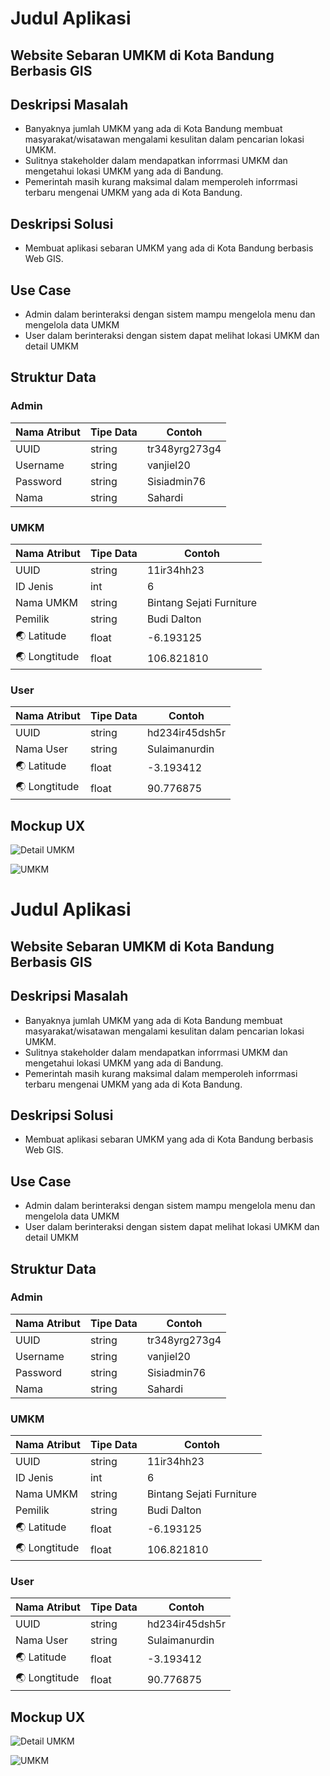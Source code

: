 # Judul Aplikasi
## Website Sebaran UMKM di Kota Bandung Berbasis GIS
## Deskripsi Masalah
- Banyaknya jumlah UMKM yang ada di Kota Bandung membuat masyarakat/wisatawan mengalami kesulitan dalam pencarian lokasi UMKM.
- Sulitnya stakeholder dalam mendapatkan inforrmasi UMKM dan mengetahui lokasi UMKM yang ada di Bandung.
- Pemerintah masih kurang maksimal dalam memperoleh inforrmasi terbaru mengenai UMKM yang ada di Kota Bandung.

## Deskripsi Solusi
- Membuat aplikasi sebaran UMKM yang ada di Kota Bandung berbasis Web GIS.

## Use Case
- Admin dalam berinteraksi dengan sistem mampu mengelola menu dan mengelola data UMKM
- User dalam berinteraksi dengan sistem dapat melihat lokasi UMKM dan detail UMKM

## Struktur Data
### Admin
Nama Atribut | Tipe Data | Contoh
---|---|---
UUID | string | tr348yrg273g4
Username | string | vanjiel20
Password | string | Sisiadmin76
Nama | string | Sahardi

### UMKM
Nama Atribut | Tipe Data | Contoh
---|---|---
UUID | string | 11ir34hh23
ID Jenis | int | 6
Nama UMKM | string | Bintang Sejati Furniture
Pemilik | string | Budi Dalton
🌏 Latitude | float | -6.193125
🌏 Longtitude | float | 106.821810

### User
Nama Atribut | Tipe Data | Contoh
---|---|---
UUID | string | hd234ir45dsh5r
Nama User | string | Sulaimanurdin 
🌏 Latitude | float | -3.193412
🌏 Longtitude | float | 90.776875

## Mockup UX
![Detail UMKM](https://user-images.githubusercontent.com/91359474/189813018-3d178693-12c8-4e29-ba41-23ef5556c177.png)

![UMKM](https://user-images.githubusercontent.com/91359474/189813027-53c2c9f7-d158-4ac4-9d63-f2b619642fba.png)
# Judul Aplikasi
## Website Sebaran UMKM di Kota Bandung Berbasis GIS
## Deskripsi Masalah
- Banyaknya jumlah UMKM yang ada di Kota Bandung membuat masyarakat/wisatawan mengalami kesulitan dalam pencarian lokasi UMKM.
- Sulitnya stakeholder dalam mendapatkan inforrmasi UMKM dan mengetahui lokasi UMKM yang ada di Bandung.
- Pemerintah masih kurang maksimal dalam memperoleh inforrmasi terbaru mengenai UMKM yang ada di Kota Bandung.

## Deskripsi Solusi
- Membuat aplikasi sebaran UMKM yang ada di Kota Bandung berbasis Web GIS.

## Use Case
- Admin dalam berinteraksi dengan sistem mampu mengelola menu dan mengelola data UMKM
- User dalam berinteraksi dengan sistem dapat melihat lokasi UMKM dan detail UMKM

## Struktur Data
### Admin
Nama Atribut | Tipe Data | Contoh
---|---|---
UUID | string | tr348yrg273g4
Username | string | vanjiel20
Password | string | Sisiadmin76
Nama | string | Sahardi

### UMKM
Nama Atribut | Tipe Data | Contoh
---|---|---
UUID | string | 11ir34hh23
ID Jenis | int | 6
Nama UMKM | string | Bintang Sejati Furniture
Pemilik | string | Budi Dalton
🌏 Latitude | float | -6.193125
🌏 Longtitude | float | 106.821810

### User
Nama Atribut | Tipe Data | Contoh
---|---|---
UUID | string | hd234ir45dsh5r
Nama User | string | Sulaimanurdin 
🌏 Latitude | float | -3.193412
🌏 Longtitude | float | 90.776875

## Mockup UX
![Detail UMKM](https://user-images.githubusercontent.com/91359474/189813018-3d178693-12c8-4e29-ba41-23ef5556c177.png)

![UMKM](https://user-images.githubusercontent.com/91359474/189813027-53c2c9f7-d158-4ac4-9d63-f2b619642fba.png)
